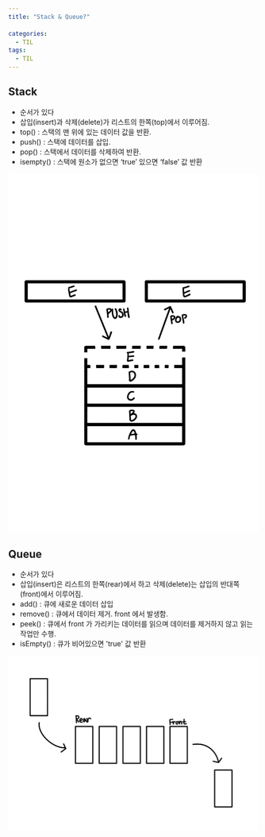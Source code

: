 ```yaml
---
title: "Stack & Queue?"

categories:
  - TIL
tags:
  - TIL
---
```


## Stack

* 순서가 있다
* 삽입(insert)과 삭제(delete)가 리스트의 한쪽(top)에서 이루어짐.
* top() : 스택의 맨 위에 있는 데이터 값을 반환.
* push() : 스택에 데이터를 삽입.
* pop() : 스택에서 데이터를 삭제하여 반환.
* isempty() : 스택에 원소가 없으면 ‘true’ 있으면 ‘false’ 값 반환

![Stack.jpeg](/assets/images/Stack.jpeg)

## Queue
* 순서가 있다
* 삽입(insert)은 리스트의 한쪽(rear)에서 하고 삭제(delete)는 삽입의 반대쪽 (front)에서 이루어짐.
* add() : 큐에 새로운 데이터 삽입
* remove() : 큐에서 데이터 제거. front 에서 발생함.
* peek() : 큐에서 front 가 가리키는 데이터를 읽으며 데이터를 제거하지 않고 읽는 작업만 수행.
* isEmpty() : 큐가 비어있으면 'true' 값 반환


![Queue.jpeg](/assets/images/Queue.jpeg)